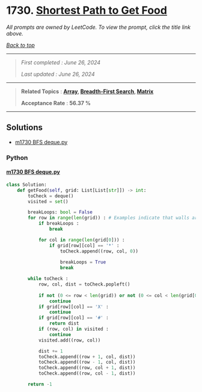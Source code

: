 # 1730. [Shortest Path to Get Food](<https://leetcode.com/problems/shortest-path-to-get-food>)

*All prompts are owned by LeetCode. To view the prompt, click the title link above.*

*[Back to top](<../README.md>)*

------

> *First completed : June 26, 2024*
>
> *Last updated : June 26, 2024*

------

> **Related Topics** : **[Array](<by_topic/Array.md>), [Breadth-First Search](<by_topic/Breadth-First Search.md>), [Matrix](<by_topic/Matrix.md>)**
>
> **Acceptance Rate** : **56.37 %**

------

## Solutions

- [m1730 BFS deque.py](<../my-submissions/m1730 BFS deque.py>)
### Python
#### [m1730 BFS deque.py](<../my-submissions/m1730 BFS deque.py>)
```Python
class Solution:
    def getFood(self, grid: List[List[str]]) -> int:
        toCheck = deque()
        visited = set()

        breakLoops: bool = False
        for row in range(len(grid)) : # Examples indicate that walls are present
            if breakLoops :
                break

            for col in range(len(grid[0])) :
                if grid[row][col] == '*' :
                    toCheck.append((row, col, 0))
                    
                    breakLoops = True
                    break

        while toCheck :
            row, col, dist = toCheck.popleft()
            
            if not (0 <= row < len(grid)) or not (0 <= col < len(grid[0])) :
                continue
            if grid[row][col] == 'X' :
                continue
            if grid[row][col] == '#' :
                return dist
            if (row, col) in visited :
                continue
            visited.add((row, col))

            dist += 1
            toCheck.append((row + 1, col, dist))
            toCheck.append((row - 1, col, dist))
            toCheck.append((row, col + 1, dist))
            toCheck.append((row, col - 1, dist))

        return -1
```

